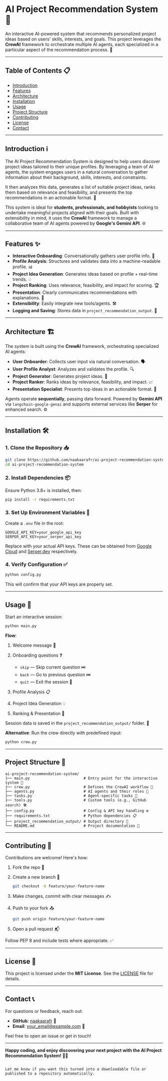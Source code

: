 # AI Project Recommendation System 🌟

An interactive AI-powered system that recommends personalized project ideas based on users' skills, interests, and goals. This project leverages the **CrewAI** framework to orchestrate multiple AI agents, each specialized in a particular aspect of the recommendation process. 🚀

---

## Table of Contents 📋

- [Introduction](#introduction-ℹ️)
- [Features](#features-✨)
- [Architecture](#architecture-🏗️)
- [Installation](#installation-🛠️)
- [Usage](#usage-🚀)
- [Project Structure](#project-structure-📂)
- [Contributing](#contributing-🤝)
- [License](#license-📜)
- [Contact](#contact-📞)

---

## Introduction ℹ️

The AI Project Recommendation System is designed to help users discover project ideas tailored to their unique profiles. By leveraging a team of AI agents, the system engages users in a natural conversation to gather information about their background, skills, interests, and constraints.

It then analyzes this data, generates a list of suitable project ideas, ranks them based on relevance and feasibility, and presents the top recommendations in an actionable format. 🎯

This system is ideal for **students, professionals, and hobbyists** looking to undertake meaningful projects aligned with their goals. Built with extensibility in mind, it uses the **CrewAI** framework to manage a collaborative team of AI agents powered by **Google's Gemini API**. 🌐

---

## Features ✨

- **Interactive Onboarding**: Conversationally gathers user profile info. 🤝  
- **Profile Analysis**: Structures and validates data into a machine-readable profile. 📊  
- **Project Idea Generation**: Generates ideas based on profile + real-time trends. 💡  
- **Project Ranking**: Uses relevance, feasibility, and impact for scoring. 🏆  
- **Presentation**: Clearly communicates recommendations with explanations. 🎯  
- **Extensibility**: Easily integrate new tools/agents. 🛠️  
- **Logging and Saving**: Stores data in `project_recommendation_output`. 💾  

---

## Architecture 🏗️

The system is built using the **CrewAI** framework, orchestrating specialized AI agents:

- **User Onboarder**: Collects user input via natural conversation. 🗣️  
- **User Profile Analyst**: Analyzes and validates the profile. 🔍  
- **Project Generator**: Generates project ideas. 🚀  
- **Project Ranker**: Ranks ideas by relevance, feasibility, and impact. 📈  
- **Presentation Specialist**: Presents top ideas in an actionable format. 📝  

Agents operate **sequentially**, passing data forward. Powered by **Gemini API** via `langchain-google-genai` and supports external services like **Serper** for enhanced search. ⚙️

---

## Installation 🛠️

### 1. Clone the Repository 📥
```bash
git clone https://github.com/naakaarafr/ai-project-recommendation-system.git
cd ai-project-recommendation-system
````

### 2. Install Dependencies 📦

Ensure Python 3.8+ is installed, then:

```bash
pip install -r requirements.txt
```

### 3. Set Up Environment Variables 🔑

Create a `.env` file in the root:

```
GOOGLE_API_KEY=your_google_api_key
SERPER_API_KEY=your_serper_api_key
```

Replace with your actual API keys. These can be obtained from [Google Cloud](https://ai.google.dev/) and [Serper.dev](https://serper.dev/) respectively.

### 4. Verify Configuration ✅

```bash
python config.py
```

This will confirm that your API keys are properly set.

---

## Usage 🚀

Start an interactive session:

```bash
python main.py
```

**Flow**:

1. Welcome message 👋
2. Onboarding questions ❓

   * `skip` — Skip current question ⏭️
   * `back` — Go to previous question ⏮️
   * `quit` — Exit the session 🚪
3. Profile Analysis 📋
4. Project Idea Generation 💡
5. Ranking & Presentation 🏅

Session data is saved in the `project_recommendation_output/` folder. 📂

**Alternative**: Run the crew directly with predefined input:

```bash
python crew.py
```

---

## Project Structure 📂

```
ai-project-recommendation-system/
├── main.py                        # Entry point for the interactive system 🚀
├── crew.py                        # Defines the CrewAI workflow 🧠
├── agents.py                      # AI agents and their roles 🤖
├── tasks.py                       # Agent-specific tasks 📝
├── tools.py                       # Custom tools (e.g., GitHub search) 🛠️
├── config.py                      # Config & API key handling ⚙️
├── requirements.txt               # Python dependencies 📋
├── project_recommendation_output/ # Output directory 💾
└── README.md                      # Project documentation 📘
```

---

## Contributing 🤝

Contributions are welcome! Here's how:

1. Fork the repo 🍴
2. Create a new branch 🌿

   ```bash
   git checkout -b feature/your-feature-name
   ```
3. Make changes, commit with clear messages ✍️
4. Push to your fork 📤

   ```bash
   git push origin feature/your-feature-name
   ```
5. Open a pull request 📬

Follow PEP 8 and include tests where appropriate. ✅

---

## License 📜

This project is licensed under the **MIT License**. See the [LICENSE](LICENSE) file for details.

---

## Contact 📞

For questions or feedback, reach out:

* **GitHub**: [naakaarafr](https://github.com/naakaarafr) 👤
* **Email**: [your\_email@example.com](mailto:divvyanshkudesiaa1@gmail.com) 📧

Feel free to open an issue or get in touch!

---

**Happy coding, and enjoy discovering your next project with the AI Project Recommendation System! 🎉✨**

```

Let me know if you want this turned into a downloadable file or published to a repository automatically.
```
